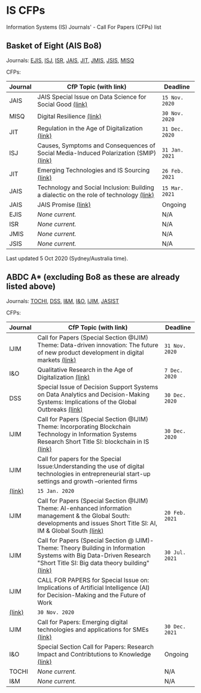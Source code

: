 # IS CFPs
Information Systems (IS) Journals' - Call For Papers (CFPs) list

## Basket of Eight (AIS Bo8)

Journals: [EJIS](https://www.tandfonline.com/toc/tjis20/current), [ISJ](https://onlinelibrary.wiley.com/journal/13652575), [ISR](https://pubsonline.informs.org/journal/isre), [JAIS](https://aisel.aisnet.org/jais/), [JIT](https://journals.sagepub.com/home/jina), [JMIS](https://www.jmis-web.org/issues), [JSIS](https://www.journals.elsevier.com/the-journal-of-strategic-information-systems), [MISQ](https://www.misq.org/)

CFPs:

| Journal | CfP Topic (with link) | Deadline |
| - | - | - |
| JAIS | JAIS Special Issue on Data Science for Social Good [(link)](https://aisel.aisnet.org/jais/JAISSIonDataScienceforSocialGood.pdf) | `15 Nov. 2020` |
| MISQ | Digital Resilience [(link)](https://www.misq.org/skin/frontend/default/misq/pdf/CurrentCalls/DigitalResilience.pdf) | `30 Nov. 2020` |
| JIT | Regulation in the Age of Digitalization [(link)](https://journals.sagepub.com/pb-assets/cmscontent/JIN/JIT%20CFP%20SI%20Regulation%20and%20IT%202020-03-08%20DS.pdf) | `31 Dec. 2020` |
| ISJ | Causes, Symptoms and Consequences of Social Media-Induced Polarization (SMIP) [(link)](https://onlinelibrary.wiley.com/pb-assets/assets/13652575/ISJ_SMIP_CFP%20(002).pdf) | `31 Jan. 2021` |
| JIT | Emerging Technologies and IS Sourcing [(link)](https://journals.sagepub.com/pb-assets/cmscontent/JIT%20CFP%20SI%20Emerging%20Technologies%20IS%20Sourcing%20FINAL-1588000712277.pdf) | `26 Feb. 2021` |
| JAIS | Technology and Social Inclusion: Building a dialectic on the role of technology [(link)](https://aisel.aisnet.org/jais/SocialInclusionSI.pdf) | `15 Mar. 2021` |
| JAIS | JAIS Promise [(link)](https://aisel.aisnet.org/jais/JAISPromise.pdf) | Ongoing |
| EJIS | _None current._ | N/A |
| ISR | _None current._ | N/A |
| JMIS | _None current._ | N/A |
| JSIS | _None current._ | N/A |

Last updated 5 Oct 2020 (Sydney/Australia time).

## ABDC A* (excluding Bo8 as these are already listed above)

Journals: [TOCHI](https://dl.acm.org/journal/tochi), [DSS](https://www.journals.elsevier.com/decision-support-systems), [I&M](https://www.journals.elsevier.com/information-and-management), [I&O](https://www.journals.elsevier.com/information-and-organization), [IJIM](https://www.journals.elsevier.com/international-journal-of-information-management), [JASIST](https://asistdl.onlinelibrary.wiley.com/journal/23301643)

CFPs:

| Journal | CfP Topic (with link) | Deadline |
| - | - | - |
| IJIM | Call for Papers (Special Section @IJIM) Theme: Data-driven innovation: The future of new product development in digital markets [(link)](https://www.journals.elsevier.com/international-journal-of-information-management/call-for-papers/special-section-ijim-theme-data-driven-innovation) | `31 Nov. 2020` |
| I&O | Qualitative Research in the Age of Digitalization [(link)](https://www.journals.elsevier.com/information-and-organization/call-for-papers/qualitative-research-in-the-age-of-digitalization) | `7 Dec. 2020` |
| DSS | Special Issue of Decision Support Systems on Data Analytics and Decision-Making Systems: Implications of the Global Outbreaks [(link)](https://www.journals.elsevier.com/decision-support-systems/call-for-papers/special-issue-data-analytics-and-decision-making-systems) | `30 Dec. 2020` |
| IJIM | Call for Papers (Special Section @IJIM) Theme: Incorporating Blockchain Technology in Information Systems Research Short Title SI: blockchain in IS [(link)](https://www.journals.elsevier.com/international-journal-of-information-management/call-for-papers/incorporating-blockchain-technology-in-information-systems) | `30 Dec. 2020` |
| IJIM | Call for papers for the Special Issue:Understanding the use of digital technologies in entrepreneurial start-up settings and growth –oriented firms
 [(link)](https://www.journals.elsevier.com/international-journal-of-information-management/call-for-papers/understanding-the-use-of-digital-technologies) | `15 Jan. 2020` |
| IJIM | Call for Papers (Special Section @IJIM) Theme: AI-enhanced information management & the Global South: developments and issues Short Title SI: AI, IM & Global South [(link)](https://www.journals.elsevier.com/international-journal-of-information-management/call-for-papers/ai-enhanced-information-management-the-global-south) | `20 Feb. 2021` |
| IJIM | Call for Papers (Special Section @ IJIM)-Theme: Theory Building in Information Systems with Big Data-Driven Research "Short Title SI: Big data theory building" [(link)](https://www.journals.elsevier.com/international-journal-of-information-management/call-for-papers/big-data-theory-building) | `30 Jul. 2021` |
| IJIM | CALL FOR PAPERS for Special Issue on: Implications of Artificial Intelligence (AI) for Decision-Making and the Future of Work
 [(link)](https://www.journals.elsevier.com/international-journal-of-information-management/call-for-papers/implications-of-artificial-intelligence-for-decision-making) | `30 Nov. 2020` |
| IJIM | Call for Papers: Emerging digital technologies and applications for SMEs [(link)](https://www.journals.elsevier.com/international-journal-of-information-management/call-for-papers/emerging-digital-technologies-and-applications-for-smes) | `30 Dec. 2021` |
| I&O | Special Section Call for Papers: Research Impact and Contribtutions to Knowledge [(link)](https://www.journals.elsevier.com/information-and-organization/call-for-papers/special-section-call-for-papers-research-impact-and-contribt) | Ongoing |
| TOCHI | _None current._ | N/A |
| I&M | _None current._ | N/A |

